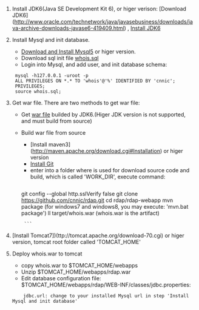 1. Install JDK6(Java SE Development Kit 6), or higer verison: [Download JDK6] (http://www.oracle.com/technetwork/java/javasebusiness/downloads/java-archive-downloads-javase6-419409.html) ,  [Install JDK6](http://www.oracle.com/technetwork/java/javase/install-142943.html)
1. Install Mysql and init database.
   * [Download and Install Mysql5](http://dev.mysql.com/downloads/mysql) or higer version.  
   * Download sql init file [whois.sql](https://github.com/cnnic/rdap/blob/develop/rdap-webapp/doc/rdap.sql)
   * Login into Mysql, and add user, and init database schema: 
   ```
   	mysql -h127.0.0.1 -uroot -p
   	ALL PRIVILEGES ON *.* TO 'whois'@'%' IDENTIFIED BY 'cnnic';
   	PRIVILEGES;
   	source whois.sql;
   ```

1. Get war file. There are two methods to get war file:
   * Get [war file](https://github.com/cnnic/rdap/tree/develop/rdap-webapp/target/rdap-webapp.war) builded by JDK6.(Higer JDK version is not supported, and must build from source)
      
   * Build war file from source
      *  [Install maven3] (http://maven.apache.org/download.cgi#Installation) or higer version
      *   [Install Git](http://git-scm.com/book/en/Getting-Started-Installing-Git)
      *  enter into a folder where is used for download source code and build, which is called 'WORK_DIR', execute command:
          ```
		git  config --global http.sslVerify false 
		git clone https://github.com/cnnic/rdap.git
		cd rdap/rdap-webapp
		mvn package (for windows7 and windows8, you may execute: 'mvn.bat package')
		ll target/whois.war (whois.war is the artifact)
	        
          ```
1. [Install Tomcat7])(ttp://tomcat.apache.org/download-70.cgi) or higer version, tomcat root folder called 'TOMCAT_HOME'
1. Deploy whois.war to tomcat
   * copy whois.war to $TOMCAT_HOME/webapps
   * Unzip $TOMCAT_HOME/webapps/rdap.war
   * Edit database configuration file: $TOMCAT_HOME/webapps/rdap/WEB-INF/classes/jdbc.properties:
	```
		jdbc.url: change to your installed Mysql url in step 'Install Mysql and init database'
	```
